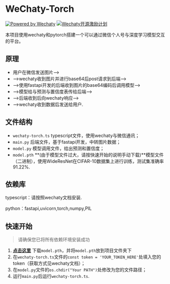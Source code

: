 # WeChaty-Torch
[![Powered by Wechaty](https://img.shields.io/badge/Powered%20By-Wechaty-green.svg)](https://github.com/chatie/wechaty)
[![Wechaty开源激励计划](https://img.shields.io/badge/Wechaty-开源激励计划-green.svg)](https://github.com/juzibot/Welcome/wiki/Everything-about-Wechaty)

本项目使用wechaty和pytorch搭建一个可以通过微信个人号与深度学习模型交互的平台。

## 原理

+ 用户在微信发送图片-->
+ -->wechaty收到图片并进行base64后post请求到后端-->
+ -->使用fastapi开发的后端收到图片的base64编码后调用模型-->
+ -->模型给与预测与置信度表传给后端-->
+ -->后端收到后向wechaty响应-->
+ -->wechaty收到数据后发送给用户.

## 文件结构

+ ```wechaty-torch.ts``` typescript文件，使用wechaty与微信通讯；
+ ```main.py``` 后端文件，基于fastapi开发，中转图片数据；
+ ```model.py``` 模型调用文件，给出预测和置信度；
+ ```model.pth``` **(由于模型文件过大，请按快速开始的说明手动下载)**模型文件（二进制），使用WideResNet在CIFAR-10数据集上进行训练，测试集准确率91.22%.

## 依赖库

typescript：请按照wechaty文档安装.

python：fastapi,uvicorn,torch,numpy,PIL

## 快速开始

> 请确保您已将所有依赖环境安装成功

1. **[点击这里](https://hdueducn-my.sharepoint.com/:u:/g/personal/lyle_hdu_edu_cn/EX3kZ7SAFlZIriRZPQdbVmkBGKWpp8CGviu7Nt9sqlaNrg?e=JLvgr2)** 下载```model.pth```，并将```model.pth```放到项目文件夹下
2. 在```wechaty-torch.ts```文件的```const token = 'YOUR_TOKEN_HERE'```处填入您的token（获取方式见wechaty文档）；
3. 在```model.py```文件的```os.chdir("Your PATH")```处修改为您的文件路径；
4. 运行```main.py```后运行```wechaty-torch.ts```.
